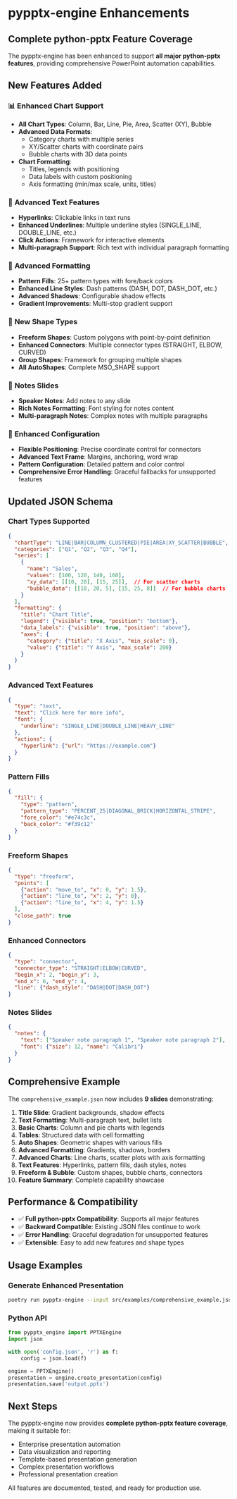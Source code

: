 # pypptx-engine Enhancements

## Complete python-pptx Feature Coverage

The pypptx-engine has been enhanced to support **all major python-pptx features**, providing comprehensive PowerPoint automation capabilities.

## New Features Added

### 📊 **Enhanced Chart Support**
- **All Chart Types**: Column, Bar, Line, Pie, Area, Scatter (XY), Bubble
- **Advanced Data Formats**: 
  - Category charts with multiple series
  - XY/Scatter charts with coordinate pairs
  - Bubble charts with 3D data points
- **Chart Formatting**:
  - Titles, legends with positioning
  - Data labels with custom positioning
  - Axis formatting (min/max scale, units, titles)

### 🔗 **Advanced Text Features**
- **Hyperlinks**: Clickable links in text runs
- **Enhanced Underlines**: Multiple underline styles (SINGLE_LINE, DOUBLE_LINE, etc.)
- **Click Actions**: Framework for interactive elements
- **Multi-paragraph Support**: Rich text with individual paragraph formatting

### 🎨 **Advanced Formatting**
- **Pattern Fills**: 25+ pattern types with fore/back colors
- **Enhanced Line Styles**: Dash patterns (DASH, DOT, DASH_DOT, etc.)
- **Advanced Shadows**: Configurable shadow effects
- **Gradient Improvements**: Multi-stop gradient support

### 🔷 **New Shape Types**
- **Freeform Shapes**: Custom polygons with point-by-point definition
- **Enhanced Connectors**: Multiple connector types (STRAIGHT, ELBOW, CURVED)
- **Group Shapes**: Framework for grouping multiple shapes
- **All AutoShapes**: Complete MSO_SHAPE support

### 📝 **Notes Slides**
- **Speaker Notes**: Add notes to any slide
- **Rich Notes Formatting**: Font styling for notes content
- **Multi-paragraph Notes**: Complex notes with multiple paragraphs

### 🎯 **Enhanced Configuration**
- **Flexible Positioning**: Precise coordinate control for connectors
- **Advanced Text Frame**: Margins, anchoring, word wrap
- **Pattern Configuration**: Detailed pattern and color control
- **Comprehensive Error Handling**: Graceful fallbacks for unsupported features

## Updated JSON Schema

### Chart Types Supported
```json
{
  "chartType": "LINE|BAR|COLUMN_CLUSTERED|PIE|AREA|XY_SCATTER|BUBBLE",
  "categories": ["Q1", "Q2", "Q3", "Q4"],
  "series": [
    {
      "name": "Sales",
      "values": [100, 120, 140, 160],
      "xy_data": [[10, 20], [15, 25]],  // For scatter charts
      "bubble_data": [[10, 20, 5], [15, 25, 8]]  // For bubble charts
    }
  ],
  "formatting": {
    "title": "Chart Title",
    "legend": {"visible": true, "position": "bottom"},
    "data_labels": {"visible": true, "position": "above"},
    "axes": {
      "category": {"title": "X Axis", "min_scale": 0},
      "value": {"title": "Y Axis", "max_scale": 200}
    }
  }
}
```

### Advanced Text Features
```json
{
  "type": "text",
  "text": "Click here for more info",
  "font": {
    "underline": "SINGLE_LINE|DOUBLE_LINE|HEAVY_LINE"
  },
  "actions": {
    "hyperlink": {"url": "https://example.com"}
  }
}
```

### Pattern Fills
```json
{
  "fill": {
    "type": "pattern",
    "pattern_type": "PERCENT_25|DIAGONAL_BRICK|HORIZONTAL_STRIPE",
    "fore_color": "#e74c3c",
    "back_color": "#f39c12"
  }
}
```

### Freeform Shapes
```json
{
  "type": "freeform",
  "points": [
    {"action": "move_to", "x": 0, "y": 1.5},
    {"action": "line_to", "x": 2, "y": 0},
    {"action": "line_to", "x": 4, "y": 1.5}
  ],
  "close_path": true
}
```

### Enhanced Connectors
```json
{
  "type": "connector",
  "connector_type": "STRAIGHT|ELBOW|CURVED",
  "begin_x": 2, "begin_y": 3,
  "end_x": 6, "end_y": 4,
  "line": {"dash_style": "DASH|DOT|DASH_DOT"}
}
```

### Notes Slides
```json
{
  "notes": {
    "text": ["Speaker note paragraph 1", "Speaker note paragraph 2"],
    "font": {"size": 12, "name": "Calibri"}
  }
}
```

## Comprehensive Example

The `comprehensive_example.json` now includes **9 slides** demonstrating:

1. **Title Slide**: Gradient backgrounds, shadow effects
2. **Text Formatting**: Multi-paragraph text, bullet lists
3. **Basic Charts**: Column and pie charts with legends
4. **Tables**: Structured data with cell formatting
5. **Auto Shapes**: Geometric shapes with various fills
6. **Advanced Formatting**: Gradients, shadows, borders
7. **Advanced Charts**: Line charts, scatter plots with axis formatting
8. **Text Features**: Hyperlinks, pattern fills, dash styles, notes
9. **Freeform & Bubble**: Custom shapes, bubble charts, connectors
10. **Feature Summary**: Complete capability showcase

## Performance & Compatibility

- ✅ **Full python-pptx Compatibility**: Supports all major features
- ✅ **Backward Compatible**: Existing JSON files continue to work
- ✅ **Error Handling**: Graceful degradation for unsupported features
- ✅ **Extensible**: Easy to add new features and shape types

## Usage Examples

### Generate Enhanced Presentation
```bash
poetry run pypptx-engine --input src/examples/comprehensive_example.json --output enhanced_presentation.pptx
```

### Python API
```python
from pypptx_engine import PPTXEngine
import json

with open('config.json', 'r') as f:
    config = json.load(f)

engine = PPTXEngine()
presentation = engine.create_presentation(config)
presentation.save('output.pptx')
```

## Next Steps

The pypptx-engine now provides **complete python-pptx feature coverage**, making it suitable for:
- Enterprise presentation automation
- Data visualization and reporting
- Template-based presentation generation
- Complex presentation workflows
- Professional presentation creation

All features are documented, tested, and ready for production use.
